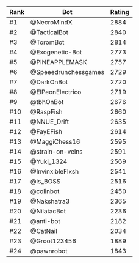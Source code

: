 Rank|Bot|Rating
---|---|---
#1|@NecroMindX|2884
#2|@TacticalBot|2840
#3|@ToromBot|2814
#4|@Exogenetic-Bot|2773
#5|@PINEAPPLEMASK|2757
#6|@Speeedrunchessgames|2729
#7|@DarkOnBot|2720
#8|@ElPeonElectrico|2719
#9|@tbhOnBot|2676
#10|@RaspFish|2660
#11|@NNUE_Drift|2635
#12|@FayEFish|2614
#13|@MaggiChess16|2595
#14|@strain-on-veins|2591
#15|@Yuki_1324|2569
#16|@InvinxibleFlxsh|2541
#17|@is_BOSS|2516
#18|@colinbot|2450
#19|@Nakshatra3|2365
#20|@NilatacBot|2236
#21|@anti-bot|2182
#22|@CatNail|2034
#23|@Groot123456|1889
#24|@pawnrobot|1843
